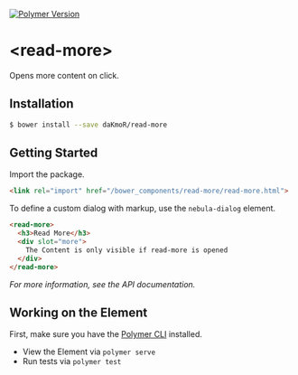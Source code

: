 [![Polymer Version](https://img.shields.io/badge/polymer-v2-blue.svg)](https://www.polymer-project.org)

# \<read-more\>

Opens more content on click.

## Installation

```sh
$ bower install --save daKmoR/read-more
```

## Getting Started

Import the package.

```html
<link rel="import" href="/bower_components/read-more/read-more.html">
```

To define a custom dialog with markup, use the `nebula-dialog` element.

```html
<read-more>
  <h3>Read More</h3>
  <div slot="more">
    The Content is only visible if read-more is opened
  </div>
</read-more>
```

*For more information, see the API documentation.*

## Working on the Element

First, make sure you have the [Polymer CLI](https://www.npmjs.com/package/polymer-cli) installed.
* View the Element via `polymer serve`
* Run tests via `polymer test`
